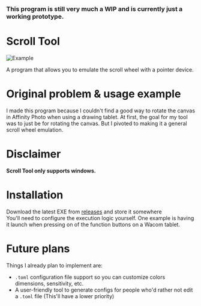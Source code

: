 ### This program is still very much a WIP and is currently just a working prototype.

# Scroll Tool

![Example](https://github.com/80sVectorz/scroll_tool/blob/main/images/example.gif?raw=true)

A program that allows you to emulate the scroll wheel with a pointer device.

# Original problem & usage example

I made this program because I couldn't find a good way to rotate the canvas in
Affinity Photo when using a drawing tablet.
At first, the goal for my tool was to just be for rotating the canvas.
But I pivoted to making it a general scroll wheel emulation.

# Disclaimer
**Scroll Tool only supports windows.**

# Installation
Download the latest EXE from [releases](https://github.com/80sVectorz/scroll_tool/releases) and store it somewhere  
You'll need to configure the execution logic yourself. One example is having it launch when pressing on of the function buttons on a Wacom tablet.

# Future plans
Things I already plan to implement are: 
- `.toml` configuration file support so you can customize colors dimensions, sensitivity, etc.
- A user-friendly tool to generate configs for people who'd rather not edit a `.toml` file (This'll have a lower priority)
